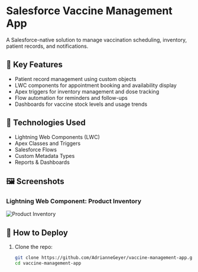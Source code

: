 # Salesforce Vaccine Management App

A Salesforce-native solution to manage vaccination scheduling, inventory, patient records, and notifications.

## 🔧 Key Features
- Patient record management using custom objects
- LWC components for appointment booking and availability display
- Apex triggers for inventory management and dose tracking
- Flow automation for reminders and follow-ups
- Dashboards for vaccine stock levels and usage trends

## 🧪 Technologies Used
- Lightning Web Components (LWC)
- Apex Classes and Triggers
- Salesforce Flows
- Custom Metadata Types
- Reports & Dashboards

## 🖼️ Screenshots

### Lightning Web Component: Product Inventory
![Product Inventory](assets/images/product_component.png)

## 🚀 How to Deploy
1. Clone the repo:
   ```bash
   git clone https://github.com/AdrianneGeyer/vaccine-management-app.git
   cd vaccine-management-app
